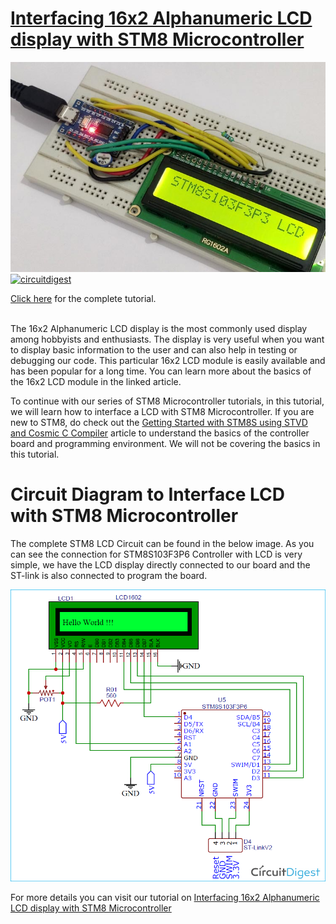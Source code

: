 # [Interfacing 16x2 Alphanumeric LCD display with STM8 Microcontroller](https://circuitdigest.com/microcontroller-projects/interfacing-16x2-lcd-display-with-stm8-microcontroller)

<img src="https://github.com/Circuit-Digest/STM8S103F3P6_Cosmic_C_Tutorial/blob/master/IMAGES/T4_Interfacing_16x2_Alphanumeric_LCD_display_with_STM8_Microcontroller.jpg" alt="image3" title="image3">
<br>
<a href="https://circuitdigest.com/microcontroller-projects/interfacing-16x2-lcd-display-with-stm8-microcontroller"><img src="https://img.shields.io/static/v1?label=&labelColor=505050&message=16x2 ALPHANUMERIC LCD WITH STM8S USING COSMIC C COMPILER CIRCUIT DIGEST&color=%230076D6&style=social&logo=google-chrome&logoColor=%230076D6" alt="circuitdigest"/></a>
<br>

[Click here](https://circuitdigest.com/microcontroller-projects/interfacing-16x2-lcd-display-with-stm8-microcontroller) for the complete tutorial.

<br>
The 16x2 Alphanumeric LCD display is the most commonly used display among hobbyists and enthusiasts. The display is very useful when you want to display basic information to the user and can also help in testing or debugging our code. This particular 16x2 LCD module is easily available and has been popular for a long time. You can learn more about the basics of the 16x2 LCD module in the linked article.

To continue with our series of STM8 Microcontroller tutorials, in this tutorial, we will learn how to interface a LCD with STM8 Microcontroller. 
If you are new to STM8, do check out the [Getting Started with STM8S using STVD and Cosmic C Compiler](https://circuitdigest.com/microcontroller-projects/getting-started-with-stm8s-using-stvd-and-cosmic-c-compiler) article to understand the basics of the controller board and programming environment. We will not be covering the basics in this tutorial.


# Circuit Diagram to Interface LCD with STM8 Microcontroller

The complete STM8 LCD Circuit can be found in the below image. As you can see the connection for STM8S103F3P6 Controller with LCD is very simple, we have the LCD display directly connected to our board and the ST-link is also connected to program the board.

<img src="https://github.com/Circuit-Digest/STM8S103F3P6_Cosmic_C_Tutorial/blob/master/Schematics/T4_Interfacing_16x2_Alphanumeric_LCD_display_with_STM8_Microcontroller.png" alt="image3" title="image3">



For more details you can visit our tutorial on [Interfacing 16x2 Alphanumeric LCD display with STM8 Microcontroller](https://circuitdigest.com/microcontroller-projects/interfacing-16x2-lcd-display-with-stm8-microcontroller)
